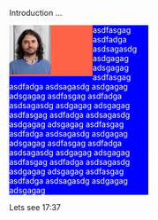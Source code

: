 Introduction ...

<div style="background-color:tomato;color:white;width:30%;float:left">
 <img src="https://raw.githubusercontent.com/omurarslan/omurarslan.github.io/master/_files/omurarslan.jpg" style="width:50%;height:50%;">
</div>  
<div style="background-color:blue;color:white;width:50%">
 <p> asdfasgag asdfadga asdsagasdg asdgagag adsgagag asdfasgag asdfadga asdsagasdg asdgagag adsgagag asdfasgag asdfadga asdsagasdg asdgagag adsgagag asdfasgag asdfadga asdsagasdg asdgagag adsgagag asdfasgag asdfadga asdsagasdg asdgagag adsgagag asdfasgag asdfadga asdsagasdg asdgagag adsgagag asdfasgag asdfadga asdsagasdg asdgagag adsgagag asdfasgag asdfadga asdsagasdg asdgagag adsgagag </p>
</div>  




Lets see 17:37
